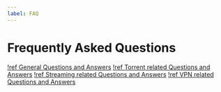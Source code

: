 ```yaml
---
label: FAQ
---
```


# Frequently Asked Questions

[!ref General Questions and Answers](/faq/faq-general/)
[!ref Torrent related Questions and Answers](/faq/faq-torrent/)
[!ref Streaming related Questions and Answers](/faq/faq-streaming/)
[!ref VPN related Questions and Answers](/faq/faq-vpn/)
